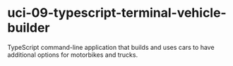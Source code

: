 # uci-09-typescript-terminal-vehicle-builder
TypeScript command-line application that builds and uses cars to have additional options for motorbikes and trucks.
